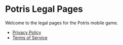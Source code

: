 # Potris Legal Pages

Welcome to the legal pages for the Potris mobile game.

- [Privacy Policy](https://dinooo06.github.io/potris/privacy-policy)
- [Terms of Service](https://dinooo06.github.io/potris/terms-of-service)
